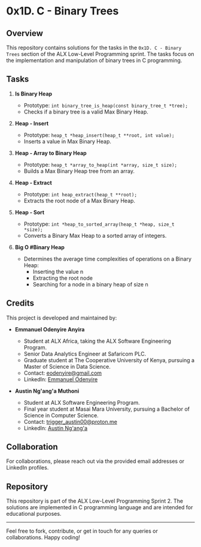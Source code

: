 # 0x1D. C - Binary Trees

## Overview

This repository contains solutions for the tasks in the `0x1D. C - Binary Trees` section of the ALX Low-Level Programming sprint. The tasks focus on the implementation and manipulation of binary trees in C programming.

## Tasks

1. **Is Binary Heap**
   - Prototype: `int binary_tree_is_heap(const binary_tree_t *tree);`
   - Checks if a binary tree is a valid Max Binary Heap.

2. **Heap - Insert**
   - Prototype: `heap_t *heap_insert(heap_t **root, int value);`
   - Inserts a value in Max Binary Heap.

3. **Heap - Array to Binary Heap**
   - Prototype: `heap_t *array_to_heap(int *array, size_t size);`
   - Builds a Max Binary Heap tree from an array.

4. **Heap - Extract**
   - Prototype: `int heap_extract(heap_t **root);`
   - Extracts the root node of a Max Binary Heap.

5. **Heap - Sort**
   - Prototype: `int *heap_to_sorted_array(heap_t *heap, size_t *size);`
   - Converts a Binary Max Heap to a sorted array of integers.

6. **Big O #Binary Heap**
   - Determines the average time complexities of operations on a Binary Heap:
     - Inserting the value n
     - Extracting the root node
     - Searching for a node in a binary heap of size n

## Credits

This project is developed and maintained by:

- **Emmanuel Odenyire Anyira**
  - Student at ALX Africa, taking the ALX Software Engineering Program.
  - Senior Data Analytics Engineer at Safaricom PLC.
  - Graduate student at The Cooperative University of Kenya, pursuing a Master of Science in Data Science.
  - Contact: [eodenyire@gmail.com](mailto:eodenyire@gmail.com)
  - LinkedIn: [Emmanuel Odenyire](https://www.linkedin.com/in/emmanuelodenyire/)

- **Austin Ng'ang'a Muthoni**
  - Student at ALX Software Engineering Program.
  - Final year student at Masai Mara University, pursuing a Bachelor of Science in Computer Science.
  - Contact: [trigger_austin00@proton.me](mailto:trigger_austin00@proton.me)
  - LinkedIn: [Austin Ng'ang'a](https://www.linkedin.com/in/austin-nganga/)

## Collaboration

For collaborations, please reach out via the provided email addresses or LinkedIn profiles.

## Repository

This repository is part of the ALX Low-Level Programming Sprint 2. The solutions are implemented in C programming language and are intended for educational purposes.

---

Feel free to fork, contribute, or get in touch for any queries or collaborations. Happy coding!


